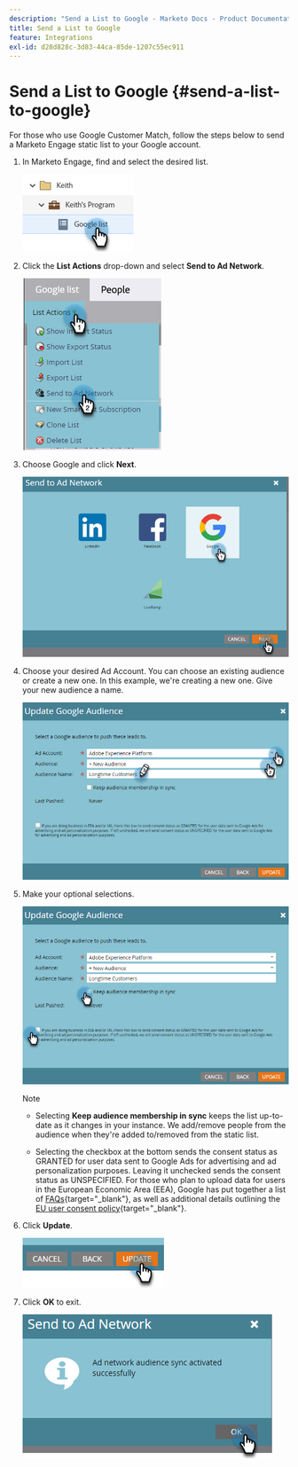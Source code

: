 ```yaml
---
description: "Send a List to Google - Marketo Docs - Product Documentation"
title: Send a List to Google
feature: Integrations
exl-id: d28d828c-3d83-44ca-85de-1207c55ec911
---
```

# Send a List to Google {#send-a-list-to-google}

For those who use Google Customer Match, follow the steps below to send a Marketo Engage static list to your Google account.

1. In Marketo Engage, find and select the desired list.

   ![](assets/send-a-list-to-google-1.png)

1. Click the **List Actions** drop-down and select **Send to Ad Network**.

   ![](assets/send-a-list-to-google-2.png)

1. Choose Google and click **Next**.

   ![](assets/send-a-list-to-google-3.png)

1. Choose your desired Ad Account. You can choose an existing audience or create a new one. In this example, we're creating a new one. Give your new audience a name.

   ![](assets/send-a-list-to-google-4.png)

1. Make your optional selections.

   ![](assets/send-a-list-to-google-5.png)

   >[!NOTE]
   >
   >* Selecting **Keep audience membership in sync** keeps the list up-to-date as it changes in your instance. We add/remove people from the audience when they're added to/removed from the static list.
   >
   >* Selecting the checkbox at the bottom sends the consent status as GRANTED for user data sent to Google Ads for advertising and ad personalization purposes. Leaving it unchecked sends the consent status as UNSPECIFIED. For those who plan to upload data for users in the European Economic Area (EEA), Google has put together a list of [FAQs](https://support.google.com/google-ads/answer/14310715){target="_blank"}, as well as additional details outlining the [EU user consent policy](https://www.google.com/about/company/user-consent-policy/){target="_blank"}.

1. Click **Update**.

   ![](assets/send-a-list-to-google-6.png)

1. Click **OK** to exit.

   ![](assets/send-a-list-to-google-7.png)

